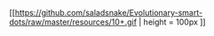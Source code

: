 [[https://github.com/saladsnake/Evolutionary-smart-dots/raw/master/resources/10+.gif | height = 100px ]]
